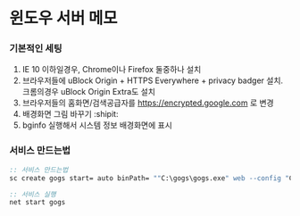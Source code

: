 윈도우 서버 메모
========

### 기본적인 세팅
1.  IE 10 이하일경우, Chrome이나 Firefox 둘중하나 설치
1.  브라우저들에 uBlock Origin + HTTPS Everywhere + privacy badger 설치.
    크롬의경우 uBlock Origin Extra도 설치
1.  브라우저들의 홈화면/검색공급자를 https://encrypted.google.com 로 변경
1.  배경화면 그림 바꾸기 :shipit:
1.  bginfo 실행해서 시스템 정보 배경화면에 표시

### 서비스 만드는법
```cmd
:: 서비스 만드는법
sc create gogs start= auto binPath= ""C:\gogs\gogs.exe" web --config "C:\gogs\custom\conf\app.ini""

:: 서비스 실행
net start gogs
```
